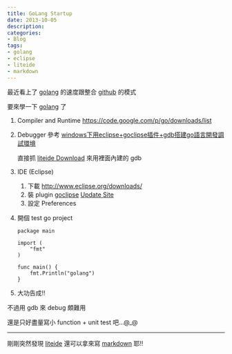 ```yaml
---
title: GoLang Startup
date: 2013-10-05
description:
categories:
- Blog
tags:
- golang
- eclipse
- liteide
- markdown
---
```


[golang]: http://golang.org/
[github]: https://github.com/
[goclipse]: https://code.google.com/p/goclipse/
[liteide]: https://code.google.com/p/golangide/
[markdown]: http://markdown.tw/
[windows下用eclipse+goclipse插件+gdb搭建go語言開發調試環境]: http://rongmayisheng.com/post/windows%E4%B8%8B%E7%94%A8eclipsegoclipse%E6%8F%92%E4%BB%B6gdb%E6%90%AD%E5%BB%BAgo%E8%AF%AD%E8%A8%80%E5%BC%80%E5%8F%91%E8%B0%83%E8%AF%95%E7%8E%AF%E5%A2%83

最近看上了 [golang][] 的速度跟整合 [github][] 的模式

要來學一下 [golang][] 了

1. Compiler and Runtime
	https://code.google.com/p/go/downloads/list

2. Debugger
	參考 [windows下用eclipse+goclipse插件+gdb搭建go語言開發調試環境][]

	直接抓 [liteide Download](http://code.google.com/p/golangide/downloads/list) 來用裡面內建的 gdb

3. IDE (Eclipse)
	1. 下載 http://www.eclipse.org/downloads/
	2. 裝 plugin [goclipse][]
		[Update Site](http://goclipse.googlecode.com/svn/trunk/goclipse-update-site/)
	3. 設定 Preferences

4. 開個 test go project

	```
	package main

	import (
		"fmt"
	)

	func main() {
		fmt.Println("golang")
	}
	```

5. 大功告成!!

不過用 gdb 來 debug 頗難用

還是只好盡量寫小 function + unit test 吧...@_@

---

剛剛突然發現 [liteide][] 還可以拿來寫 [markdown][] 耶!!
